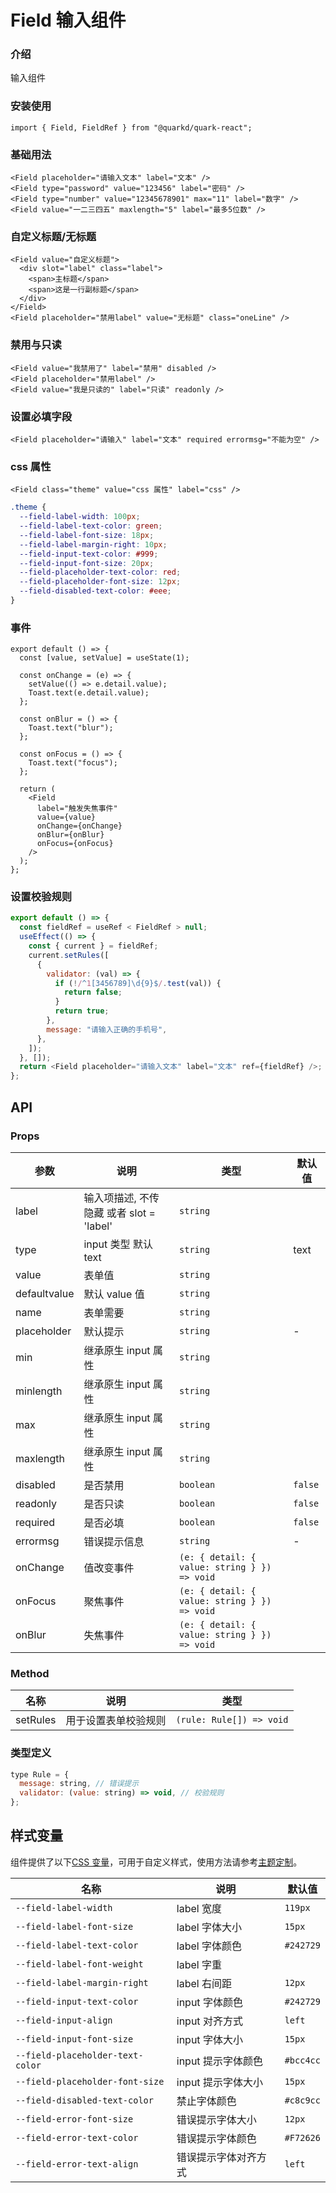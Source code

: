 # Field 输入组件

### 介绍

输入组件

### 安装使用

```tsx
import { Field, FieldRef } from "@quarkd/quark-react";
```

### 基础用法

```tsx
<Field placeholder="请输入文本" label="文本" />
<Field type="password" value="123456" label="密码" />
<Field type="number" value="12345678901" max="11" label="数字" />
<Field value="一二三四五" maxlength="5" label="最多5位数" />
```

### 自定义标题/无标题

```tsx
<Field value="自定义标题">
  <div slot="label" class="label">
    <span>主标题</span>
    <span>这是一行副标题</span>
  </div>
</Field>
<Field placeholder="禁用label" value="无标题" class="oneLine" />
```

### 禁用与只读

```tsx
<Field value="我禁用了" label="禁用" disabled />
<Field placeholder="禁用label" />
<Field value="我是只读的" label="只读" readonly />
```

### 设置必填字段

```tsx
<Field placeholder="请输入" label="文本" required errormsg="不能为空" />
```

### css 属性

```tsx
<Field class="theme" value="css 属性" label="css" />
```

```css
.theme {
  --field-label-width: 100px;
  --field-label-text-color: green;
  --field-label-font-size: 18px;
  --field-label-margin-right: 10px;
  --field-input-text-color: #999;
  --field-input-font-size: 20px;
  --field-placeholder-text-color: red;
  --field-placeholder-font-size: 12px;
  --field-disabled-text-color: #eee;
}
```

### 事件

```tsx
export default () => {
  const [value, setValue] = useState(1);

  const onChange = (e) => {
    setValue(() => e.detail.value);
    Toast.text(e.detail.value);
  };

  const onBlur = () => {
    Toast.text("blur");
  };

  const onFocus = () => {
    Toast.text("focus");
  };

  return (
    <Field
      label="触发失焦事件"
      value={value}
      onChange={onChange}
      onBlur={onBlur}
      onFocus={onFocus}
    />
  );
};
```

### 设置校验规则

```js
export default () => {
  const fieldRef = useRef < FieldRef > null;
  useEffect(() => {
    const { current } = fieldRef;
    current.setRules([
      {
        validator: (val) => {
          if (!/^1[3456789]\d{9}$/.test(val)) {
            return false;
          }
          return true;
        },
        message: "请输入正确的手机号",
      },
    ]);
  }, []);
  return <Field placeholder="请输入文本" label="文本" ref={fieldRef} />;
};
```

## API

### Props

| 参数         | 说明                                     | 类型                                         | 默认值  |
| ------------ | ---------------------------------------- | -------------------------------------------- | ------- |
| label        | 输入项描述, 不传隐藏 或者 slot = 'label' | `string`                                     |
| type         | input 类型 默认 text                     | `string`                                     | text    |
| value        | 表单值                                   | `string`                                     |         |
| defaultvalue | 默认 value 值                            | `string`                                     |         |
| name         | 表单需要                                 | `string`                                     |         |
| placeholder  | 默认提示                                 | `string`                                     | -       |
| min          | 继承原生 input 属性                      | `string`                                     |         |
| minlength    | 继承原生 input 属性                      | `string`                                     |         |
| max          | 继承原生 input 属性                      | `string`                                     |         |
| maxlength    | 继承原生 input 属性                      | `string`                                     |         |
| disabled     | 是否禁用                                 | `boolean`                                    | `false` |
| readonly     | 是否只读                                 | `boolean`                                    | `false` |
| required     | 是否必填                                 | `boolean`                                    | `false` |
| errormsg     | 错误提示信息                             | `string`                                     | -       |
| onChange     | 值改变事件                               | `(e: { detail: { value: string } }) => void` |         |
| onFocus      | 聚焦事件                                 | `(e: { detail: { value: string } }) => void` |         |
| onBlur       | 失焦事件                                 | `(e: { detail: { value: string } }) => void` |         |

### Method

| 名称     | 说明                 | 类型                     |
| -------- | -------------------- | ------------------------ |
| setRules | 用于设置表单校验规则 | `(rule: Rule[]) => void` |

### 类型定义

```js
type Rule = {
  message: string, // 错误提示
  validator: (value: string) => void, // 校验规则
};
```

## 样式变量

组件提供了以下[CSS 变量](https://developer.mozilla.org/zh-CN/docs/Web/CSS/Using_CSS_custom_properties)，可用于自定义样式，使用方法请参考[主题定制](#/theme)。

| 名称                             | 说明                 | 默认值    |
| -------------------------------- | -------------------- | --------- |
| `--field-label-width`            | label 宽度           | `119px`   |
| `--field-label-font-size`        | label 字体大小       | `15px`    |
| `--field-label-text-color`       | label 字体颜色       | `#242729` |
| `--field-label-font-weight`      | label 字重           |           |
| `--field-label-margin-right`     | label 右间距         | `12px`    |
| `--field-input-text-color`       | input 字体颜色       | `#242729` |
| `--field-input-align`            | input 对齐方式       | `left`    |
| `--field-input-font-size`        | input 字体大小       | `15px`    |
| `--field-placeholder-text-color` | input 提示字体颜色   | `#bcc4cc` |
| `--field-placeholder-font-size`  | input 提示字体大小   | `15px`    |
| `--field-disabled-text-color`    | 禁止字体颜色         | `#c8c9cc` |
| `--field-error-font-size`        | 错误提示字体大小     | `12px`    |
| `--field-error-text-color`       | 错误提示字体颜色     | `#F72626` |
| `--field-error-text-align`       | 错误提示字体对齐方式 | `left`    |
